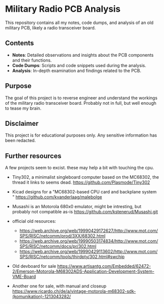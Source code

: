 # Military Radio PCB Analysis

This repository contains all my notes, code dumps, and analysis of an old military PCB, likely a radio transceiver board.

## Contents

- **Notes**: Detailed observations and insights about the PCB components and their functions.
- **Code Dumps**: Scripts and code snippets used during the analysis.
- **Analysis**: In-depth examination and findings related to the PCB.

## Purpose

The goal of this project is to reverse engineer and understand the workings of the military radio transceiver board.
Probably not in full, but well enough to tease my brain.

## Disclaimer

This project is for educational purposes only. Any sensitive information has been redacted.

## Further resources

A few projects seem to excist. these may help a bit with touching the cpu.

- Tiny302, a minimalist singleboard computer based on the MC68302, the thread it links to seems dead.
  https://github.com/Plasmode/Tiny302
- Kicad designs for a "MC68302-based CPU card and backplane system " 
  https://github.com/kvanderlaag/malebolge
- Musashi is an Motorola 680x0 emulator, might be intresting, but probably not compatible as-is
  https://github.com/kstenerud/Musashi.git

- official old resources:
    - https://web.archive.org/web/19990429172627/http://www.mot.com/SPS/RISC/netcomm/prod/3XX/68302.html
    - https://web.archive.org/web/19990503174834/http://www.mot.com/SPS/RISC/netcomm/docs/pr/302.html
    - https://web.archive.org/web/19990429113602/http://www.mot.com/SPS/RISC/netcomm/tools/thirdpty/302.html#swchip

- Old devboard for sale https://www.artisantg.com/Embedded/62472-2/Emerson-Motorola-M68302ADS-Application-Development-System-VME-Board
- Another one for sale, with manual and closeup https://www.ricardo.ch/de/a/vintage-motorola-m68302-sdk-(komunikation)-1213043282/